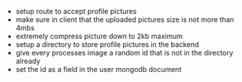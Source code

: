 - setup route to accept profile pictures
- make sure in client that the uploaded pictures size is not more than 4mbs
- extremely compress picture down to 2kb maximum
- setup a directory to store profile pictures in the backend
- give every processes image a random id that is not in the directory already
- set the id as a field in the user mongodb document
